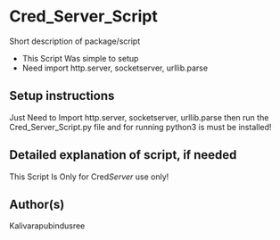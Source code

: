 # Cred_Server_Script

Short description of package/script

- This Script Was simple to setup
- Need import http.server, socketserver, urllib.parse

## Setup instructions

Just Need to Import http.server, socketserver, urllib.parse then run the Cred_Server_Script.py file and for running python3 is must be installed!

## Detailed explanation of script, if needed

This Script Is Only for Cred*Server* use only!

## Author(s)

Kalivarapubindusree
